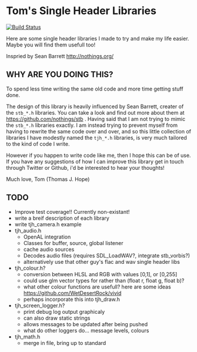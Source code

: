 # Tom's Single Header Libraries

[![Build Status](https://travis-ci.org/Cyphre117/header-libraries.svg?branch=master)](https://travis-ci.org/Cyphre117/header-libraries)

Here are some single header libraries I made to try and make my life easier.
Maybe you will find them usefull too!

Inspried by Sean Barrett http://nothings.org/

## WHY ARE YOU DOING THIS?

To spend less time writing the same old code
and more time getting stuff done.

The design of this library is heavily influenced by Sean Barrett, creater of
the `stb_*.h` libraries. You can take a look and find out more about them
at https://github.com/nothings/stb . Having said that I am not trying to
mimic the `stb_*.h` libraries exactly. I am instead trying to prevent myself
from having to rewrite the same code over and over, and so this little
collection of libraries I have modestly named the `tjh_*.h` libraries, is very
much tailored to the kind of code I write.

However if you happen to write code like me, then I hope this can be of use.
If you have any suggestions of how I can improve this library get in touch
through Twitter or Github, i'd be interested to hear your thoughts!

Much love, Tom
(Thomas J. Hope)

## TODO

- Improve test coverage!! Currently non-existant!
- write a breif description of each library
- write tjh_camera.h example
- tjh_audio.h
    - OpenAL integration
    - Classes for buffer, source, global listener
    - cache audio sources
    - Decodes audio files (requires SDL_LoadWAV?, integrate stb_vorbis?)
    - alternatively use that other guy's flac and wav single header libs
- tjh_colour.h?
    - conversion between HLSL and RGB with values [0,1], or [0,255]
    - could use glm vector types for rather than (float r, float g, float b)?
    - what other colour functions are usefull? here are some ideas https://github.com/WetDesertRock/vivid
    - perhaps incorporate this into tjh_draw.h
- tjh_screen_logger.h?
    - print debug log output graphicaly
    - can also draw static strings
    - allows messages to be updated after being pushed
    - what do other loggers do... message levels, colours
- tjh_math.h
    - merge in file, bring up to standard
